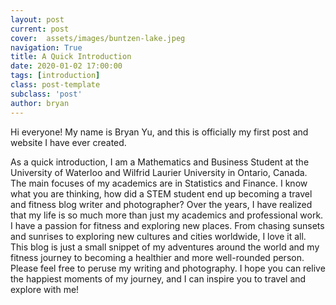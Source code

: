 ```yaml
---
layout: post
current: post
cover:  assets/images/buntzen-lake.jpeg
navigation: True
title: A Quick Introduction 
date: 2020-01-02 17:00:00
tags: [introduction]
class: post-template
subclass: 'post'
author: bryan
---
```


Hi everyone! My name is Bryan Yu, and this is officially my first post and website I have ever created.

As a quick introduction, I am a Mathematics and Business Student at the University of Waterloo and Wilfrid Laurier University in Ontario, Canada. The main focuses of my academics are in Statistics and Finance. I know what you are thinking, how did a STEM student end up becoming a travel and fitness blog writer and photographer? Over the years, I have realized that my life is so much more than just my academics and professional work. I have a passion for fitness and exploring new places. From chasing sunsets and sunrises to exploring new cultures and cities worldwide, I love it all. This blog is just a small snippet of my adventures around the world and my fitness journey to becoming a healthier and more well-rounded person. Please feel free to peruse my writing and photography. I hope you can relive the happiest moments of my journey, and I can inspire you to travel and explore with me! 
